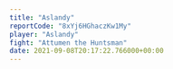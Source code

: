 ```yaml
---
title: "Aslandy"
reportCode: "8xYj6HGhaczKw1My"
player: "Aslandy"
fight: "Attumen the Huntsman"
date: 2021-09-08T20:17:22.766000+00:00
---
```

